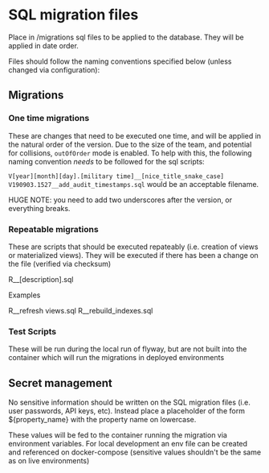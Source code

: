 # SQL migration files

Place in /migrations sql files to be applied to the database. They will be applied in date order.

Files should follow the naming conventions specified below (unless changed via configuration):

## Migrations

### One time migrations

These are changes that need to be executed one time, and will be applied in the natural order of the version.
Due to the size of the team, and potential for collisions, `outOfOrder` mode is enabled. To help with this,
the following naming convention *needs* to be followed for the sql scripts:

`V[year][month][day].[military time]__[nice_title_snake_case]`
`V190903.1527__add_audit_timestamps.sql` would be an acceptable filename.

HUGE NOTE: you need to add two underscores after
the version, or everything breaks.

### Repeatable migrations

These are scripts that should be executed repateably (i.e. creation of views or materialized views). They will be executed if there has been a change on the file (verified via checksum)

R__[description].sql

Examples

R__refresh views.sql
R__rebuild_indexes.sql

### Test Scripts

These will be run during the local run of flyway, but are not built into the container which will run the migrations in deployed environments

## Secret management

No sensitive information should be written on the SQL migration files (i.e. user passwords, API keys, etc). Instead place a placeholder of the form ${property_name} with the property name on lowercase.

These values will be fed to the container running the migration via environment variables. For local development an env file can be created and referenced on docker-compose (sensitive values shouldn't be the same as on live environments)